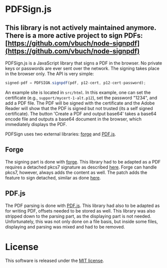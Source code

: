 # PDFSign.js

## This library is not actively maintained anymore. There is a more active project to sign PDFs: [https://github.com/vbuch/node-signpdf](https://github.com/vbuch/node-signpdf)

PDFSign.js is a JavaScript library that signs a PDF in the browser. No private keys 
or passwords are ever sent over the network. The signing takes place in the browser 
only. The API is very simple:

```javascript
signed-pdf = PDFSIGN.signpdf(pdf, p12-cert, p12-cert-password);
```
An example site is located in `src/html`. In this example, one can set the certificate 
(e.g., `support/mycert-1-alt.p12`), set the password "1234", and add a PDF file. 
The PDF will be signed with the certificate and the Adobe Reader will show that 
the PDF is signed but not trusted (its a self signed certificate). The button 
'Create a PDF and output base64' takes a base64 encode file and outputs a base64
document in the browser, which immediately displays the PDF.

PDFSign uses two external libraries: 
[forge](https://github.com/digitalbazaar/forge) and [PDF.js](https://mozilla.github.io/pdf.js/).

## Forge
The signing part is done with [forge](https://github.com/digitalbazaar/forge). 
This library had to be adapted as a PDF requires a detached pkcs7 signature as 
described [here](https://www.adobe.com/devnet-docs/acrobatetk/tools/DigSig/Acrobat_DigitalSignatures_in_PDF.pdf). 
Forge can handle pkcs7, however, always adds the content as well. 
The patch adds the feature to sign detached, similar as done 
[here](https://gitlab.com/rootcaid/kominfo-pki-websdk/blob/master/lib/forge/pkcs7.js#L331).

## PDF.js
The PDF parsing is done with [PDF.js](https://mozilla.github.io/pdf.js/). This library
had also to be adapted as for writing PDF, offsets needed to be stored as well. 
This library was also stripped down to the parsing part, as the displaying part is
not needed. Unfortunately, this was not only done on a file basis, but inside some
files, displaying and parsing was mixed and had to be removed.

# License
This software is released under the [MIT license](http://www.opensource.org/licenses/MIT).
